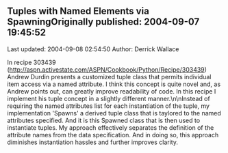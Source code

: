 ## Tuples with Named Elements via SpawningOriginally published: 2004-09-07 19:45:52 
Last updated: 2004-09-08 02:54:50 
Author: Derrick Wallace 
 
In recipe 303439 (http://aspn.activestate.com/ASPN/Cookbook/Python/Recipe/303439) Andrew Durdin presents a customized tuple class that permits individual item access via a named attribute.  I think this concept is quite novel and, as Andrew points out, can greatly improve readability of code.  In this recipe I implement his tuple concept in a slightly different manner.\n\nInstead of requiring the named attributes list for each instantiation of the tuple, my implementation 'Spawns' a derived tuple class that is taylored to the named attributes specified.  And it is this Spawned class that is then used to instantiate tuples.  My approach effectively separates the definition of the attribute names from the data specification.  And in doing so, this approach diminishes instantiation hassles and further improves clarity.